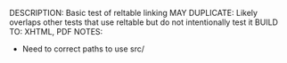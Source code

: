 DESCRIPTION: Basic test of reltable linking
MAY DUPLICATE: Likely overlaps other tests that use reltable but do not intentionally test it
BUILD TO: XHTML, PDF
NOTES: 
* Need to correct paths to use src/